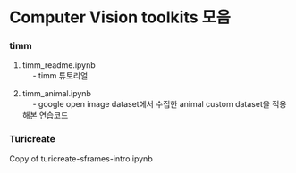 # Computer Vision toolkits 모음


### timm

1) timm_readme.ipynb<br>
&emsp; - timm 튜토리얼

2) timm_animal.ipynb<br>
&emsp; - google open image dataset에서 수집한 animal custom dataset을 적용해본 연습코드


### Turicreate
Copy of turicreate-sframes-intro.ipynb
